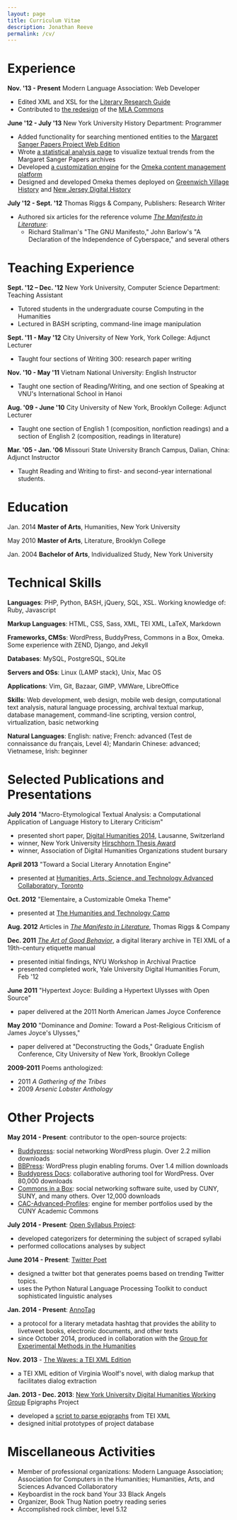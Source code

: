 ```yaml
---
layout: page
title: Curriculum Vitae
description: Jonathan Reeve
permalink: /cv/
---
```


Experience
==========

**Nov. '13 - Present** Modern Language Association: Web Developer

-   Edited XML and XSL for the [Literary Research Guide](http://mlalrg.org/public)
-   Contributed to [the redesign](http://updates.commons.mla.org/2014/07/28/new-theme-for-the-mla-commons/) of the [MLA Commons](http://commons.mla.org)
 
<!--Dec. '13 - April '14 [The Cryptocurrency Analytics Company](http://cryptocurrencyanalytics.com) Programmer-->

<!---   Designed and implemented a Django webapp for client account management-->
<!---   Designed database model in Django and PostgreSQL-->
<!---   Contributed new features for a virtual currency trading engine in Python-->

**June '12 - July '13** New York University History Department: Programmer

-   Added functionality for searching mentioned entities to the [Margaret Sanger Papers Project Web Edition](http://www.nyu.edu/projects/sanger/webedition/app/documents/search.php) 
-   Wrote [a statistical analysis page](http://www.nyu.edu/projects/sanger/webedition/app/documents/stats.php) to visualize textual trends from the Margaret Sanger Papers archives
-   Developed [a customization engine](https://github.com/JonathanReeve/theme-elementaire) for the [Omeka content management platform](http://omeka.org)
-   Designed and developed Omeka themes deployed on [Greenwich Village History](http://gvh.aphdigital.org) and [New Jersey Digital History](http://njdigitalhistory.org/NJDHA/)

**July '12 - Sept. '12** Thomas Riggs & Company, Publishers: Research Writer

 * Authored six articles for the reference volume [*The Manifesto in Literature*](http://www.thomasriggs.net/pages/content/index.asp?PageID=158):
    - Richard Stallman's "The GNU Manifesto," John Barlow's "A Declaration of the Independence of Cyberspace," and several others

Teaching Experience
===================

**Sept. '12 – Dec. '12** New York University, Computer Science Department:
Teaching Assistant

-   Tutored students in the undergraduate course Computing in the
    Humanities
-   Lectured in BASH scripting, command-line image manipulation

**Sept. '11 - May '12** City University of New York, York College: Adjunct
Lecturer

-   Taught four sections of Writing 300: research paper writing

**Nov. '10 - May '11** Vietnam National University: English Instructor

-   Taught one section of Reading/Writing, and one section of Speaking
    at VNU's International School in Hanoi

**Aug. '09 - June '10** City University of New York, Brooklyn College:
Adjunct Lecturer

-   Taught one section of English 1 (composition, nonfiction readings)
    and a section of English 2 (composition, readings in literature)

**Mar. '05 - Jan. '06** Missouri State University Branch Campus, Dalian, China: Adjunct Instructor

-   Taught Reading and Writing to first- and second-year international students. 

Education
=========

Jan. 2014 **Master of Arts**, Humanities, New York University

May 2010 **Master of Arts**, Literature, Brooklyn College

Jan. 2004 **Bachelor of Arts**, Individualized Study, New York University

Technical Skills
================

**Languages**: PHP, Python, BASH, jQuery, SQL, XSL. Working knowledge of: Ruby, Javascript

**Markup Languages**: HTML, CSS, Sass, XML, TEI XML, LaTeX, Markdown

**Frameworks, CMSs**: WordPress, BuddyPress, Commons in a Box, Omeka. Some experience with ZEND, Django, and Jekyll 

**Databases**: MySQL, PostgreSQL, SQLite

**Servers and OSs**: Linux (LAMP stack), Unix, Mac OS

**Applications**: Vim, Git, Bazaar, GIMP, VMWare, LibreOffice

**Skills**: Web development, web design, mobile web design, computational text analysis, natural language processing, archival textual markup, database management, command-line scripting, version control, virtualization, basic networking

**Natural Languages**: English: native; French: advanced (Test de connaissance du français, Level 4); Mandarin Chinese: advanced; Vietnamese, Irish: beginner

Selected Publications and Presentations
=======================================

**July 2014** "Macro-Etymological Textual Analysis: a Computational Application of Language History to Literary Criticism"

-   presented short paper, [Digital Humanities 2014](http://dh2014.org/), Lausanne, Switzerland
-   winner, New York University [Hirschhorn Thesis Award](https://draperprogram.wordpress.com/2014/06/12/congratulations-to-our-hirschhorn-award-nominees-and-winner/) 
-   winner, Association of Digital Humanities Organizations student bursary 

**April 2013** "Toward a Social Literary Annotation Engine"

-   presented at [Humanities, Arts, Science, and Technology Advanced Collaboratory, Toronto](http://hastac2013.org/schedule-2/jonathan-reeve%20)

**Oct. 2012** "Elementaire, a Customizable Omeka Theme"

-   presented at [The Humanities and Technology Camp](http://newyork2012.thatcamp.org/)

**Aug. 2012** Articles in [*The Manifesto in Literature*](http://www.cengage.com/search/productOverview.do;jsessionid=4FD757A6BD2DD6A4F5D0D81734BF2911?N=197&Ntk=P_EPI&Ntt=315361985178615732812460845631655972971&Ntx=mode+matchallpartial), Thomas Riggs & Company

**Dec. 2011** *[The Art of Good Behavior](http://jonreeve.com/behaviour)*, a digital literary archive in TEI XML of a 19th-century etiquette manual

-   presented initial findings, NYU Workshop in Archival Practice
-   presented completed work, Yale University Digital Humanities Forum, Feb '12

**June 2011** "Hypertext Joyce: Building a Hypertext Ulysses with Open Source"

-   paper delivered at the 2011 North American James Joyce Conference

**May 2010** "Dominance and *Domine*: Toward a Post-Religious Criticism of James Joyce's Ulysses,"

-   paper delivered at "Deconstructing the Gods," Graduate English Conference, City University of New York, Brooklyn College

**2009-2011** Poems anthologized:

-   2011 *A Gathering of the Tribes*
-   2009 *Arsenic Lobster Anthology*

Other Projects
==============

**May 2014 - Present**: contributor to the open-source projects: 

 - [Buddypress](http://buddypress.org/): social networking WordPress plugin. Over 2.2 million downloads 
 - [BBPress](https://wordpress.org/plugins/bbpress/): WordPress plugin enabling forums. Over 1.4 million downloads
 - [Buddypress Docs](https://wordpress.org/plugins/buddypress-docs/): collaborative authoring tool for WordPress. Over 80,000 downloads
 - [Commons in a Box](http://commonsinabox.org/): social networking software suite, used by CUNY, SUNY, and many others. Over 12,000 downloads
 - [CAC-Advanced-Profiles](https://github.com/cuny-academic-commons/cac-advanced-profiles): engine for member portfolios used by the CUNY Academic Commons

**July 2014 - Present**: [Open Syllabus Project](http://opensyllabusproject.org/): 

 - developed categorizers for determining the subject of scraped syllabi
 - performed collocations analyses by subject 

**June 2014 - Present**: [Twitter Poet](https://github.com/JonathanReeve/trendhaikubot)

 - designed a twitter bot that generates poems based on trending Twitter topics. 
 - uses the Python Natural Language Processing Toolkit to conduct sophisticated linguistic analyses

**Jan. 2014 - Present**: [AnnoTag](/projects/annotag)

 - a protocol for a literary metadata hashtag that provides the ability to livetweet books, electronic documents, and other texts
 - since October 2014, produced in collaboration with the [Group for Experimental Methods in the Humanities](http://xpmethod.github.io/) 

**Nov. 2013** - [The Waves: a TEI XML Edition](/projects/waves-tei/waves-tei.xml)

 - a TEI XML edition of Virginia Woolf's novel, with dialog markup that facilitates dialog extraction

**Jan. 2013 - Dec. 2013**: [New York University Digital Humanities Working Group](http://nyudigitalexperiments.com) Epigraphs Project

-   developed a [script to parse epigraphs](https://github.com/JonathanReeve/epi-project) from TEI XML
-   designed initial prototypes of project database

Miscellaneous Activities
========================

 * Member of professional organizations: Modern Language Association; Association for Computers in the Humanities; Humanities, Arts, and Sciences Advanced Collaboratory 
 * Keyboardist in the rock band Your 33 Black Angels
 * Organizer, Book Thug Nation poetry reading series
 * Accomplished rock climber, level 5.12
